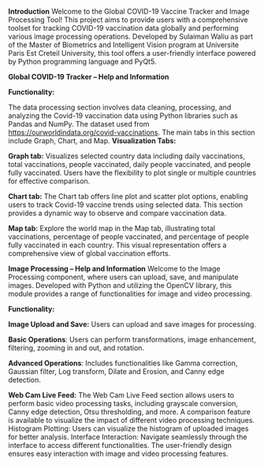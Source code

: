 **Introduction**
Welcome to the Global COVID-19 Vaccine Tracker and Image Processing Tool! This project aims to provide users with a comprehensive toolset for tracking COVID-19 vaccination data globally and performing various image processing operations. Developed by Sulaiman Waliu as part of the Master of Biometrics and Intelligent Vision program at Universite Paris Est Creteil University, this tool offers a user-friendly interface powered by Python programming language and PyQt5.


**Global COVID-19 Tracker – Help and Information**

**Functionality:**

The data processing section involves data cleaning, processing, and analyzing the Covid-19 vaccination data using Python libraries such as Pandas and NumPy. 
The dataset used from https://ourworldindata.org/covid-vaccinations. The main tabs in this section include Graph, Chart, and Map.
**Visualization Tabs:**

**Graph tab:** Visualizes selected country data including daily vaccinations, total vaccinations, people vaccinated, daily people vaccinated, and people fully vaccinated. Users have the flexibility to plot single or multiple countries for effective comparison.

**Chart tab:** The Chart tab offers line plot and scatter plot options, enabling users to track Covid-19 vaccine trends using selected data. This section provides a dynamic way to observe and compare vaccination data.

**Map tab:** Explore the world map in the Map tab, illustrating total vaccinations, percentage of people vaccinated, and percentage of people fully vaccinated in each country. This visual representation offers a comprehensive view of global vaccination efforts.

 
 **Image Processing – Help and Information**
Welcome to the Image Processing component, where users can upload, save, and manipulate images. Developed with Python and utilizing the OpenCV library, this module provides a range of functionalities for image and video processing.

**Functionality:**

**Image Upload and Save:** Users can upload and save images for processing.

**Basic Operations**: Users can perform transformations, image enhancement, filtering, zooming in and out, and rotation.

**Advanced Operations**: Includes functionalities like Gamma correction, Gaussian filter, Log transform, Dilate and Erosion, and Canny edge detection.

**Web Cam Live Feed:** The Web Cam Live Feed section allows users to perform basic video processing tasks, including grayscale conversion, Canny edge detection, Otsu thresholding, and more. A comparison feature is available to visualize the impact of different video processing techniques.
Histogram Plotting: Users can visualize the histogram of uploaded images for better analysis.
Interface Interaction: Navigate seamlessly through the interface to access different functionalities. The user-friendly design ensures easy interaction with image and video processing features.
